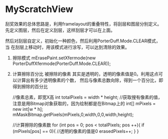 # MyScratchView

刮奖效果的总体思路是，利用framelayout的重叠特性，将刮层和图层分别定义。
先定义图层，然后在定义刮层，这样刮层才可以在上面。

然后对刮层自定义，初始化一种颜色，然后利用PorterDuff.Mode.CLEAR模式，当
在刮层上移动时，用该模式进行涂写，可以达到清除的效果。

1. 擦除模式
    mErasePaint.setXfermode(new PorterDuffXfermode(PorterDuff.Mode.CLEAR));
    
2. 计算擦除百分比
    被擦除的像素 其实是透明的，透明的像素值是0。利用这点可以计算出有多少透明像素的个数，
    然后与像素总数向除，得到一个百分比，即得到擦除的百分比
    
    //像素总素，即宽X高
    int totalPixels = width * height;
    //获取搜有像素的值，注意是用Bitmap对象获取的，因为绘制都是在Bitmap上的
    int[] mPixels = new int[w * h];
    mMaskBitmap.getPixels(mPixels,0,width,0,0,width,height);
    
    //计算擦除的像素数
    for (int pos = 0; pos < totalPixels; pos ++){
        if (mPixels[pos] == 0){ //透明的像素的值是0
            erasedPixels++;
        }
    }
    
    
